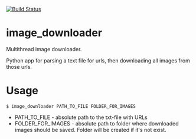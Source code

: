 [![Build Status](https://travis-ci.org/iamantony/image_downloader.svg?branch=master)](https://travis-ci.org/iamantony/image_downloader)

image_downloader
========================

Multithread image downloader.

Python app for parsing a text file for urls, then downloading all images from those urls.

Usage
=======================

    $ image_downloader PATH_TO_FILE FOLDER_FOR_IMAGES

* PATH_TO_FILE - absolute path to the txt-file with URLs
* FOLDER_FOR_IMAGES - absolute path to folder where downloaded images should be saved.
Folder will be created if it's not exist.
